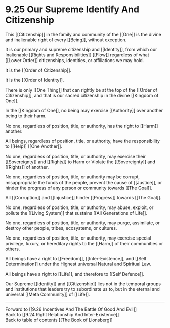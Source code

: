 # 9.25 Our Supreme Identify And Citizenship

This [[Citizenship]] in the family and community of the [[One]] is the divine and inalienable right of every [[Being]], without exception.  

It is our primary and supreme citizenship and [[Identity]], from which our Inalienable [[Rights and Responsibilities]] [[Flow]] regardless of what [[Lower Order]] citizenships, identities, or affiliations we may hold.

It is the [[Order of Citizenship]].

It is the [[Order of Identity]].

There is only [[One Thing]] that can rightly be at the top of the [[Order of Citizenship]], and that is our sacred citizenship in the divine [[Kingdom of One]].

In the [[Kingdom of One]], no being may exercise [[Authority]] over another being to their harm.  

No one, regardless of position, title, or authority, has the right to [[Harm]] another.  

All beings, regardless of position, title, or authority, have the responsibility to [[Help]] [[One Another]]. 

No one, regardless of position, title, or authority, may exercise their [[Sovereignty]] and [[Rights]] to Harm or Violate the [[Sovereignty]] and [[Rights]] of another. 

No one, regardless of position, title, or authority may be corrupt, misappropriate the funds of the people, prevent the cause of [[Justice]], or hinder the progress of any person or community towards [[The Goal]].

All [[Corruption]] and [[Injustice]] hinder [[Progress]] towards [[The Goal]].

No one, regardless of position, title, or authority, may abuse, exploit, or pollute the [[Living System]] that sustains [[All Generations of Life]]. 

No one, regardless of position, title, or authority, may purge, assimilate, or destroy other people, tribes, ecosystems, or cultures.

No one, regardless of position, title, or authority, may exercise special privilege, luxury, or hereditary rights to the [[Harm]] of their communities or others.

All beings have a right to [[Freedom]], [[Inter-Existence]], and [[Self Determination]] under the Highest universal Natural and Spiritual Law.

All beings have a right to [[Life]], and therefore to [[Self Defence]].  

Our Supreme [[Identity]] and [[Citizenship]] lies not in the temporal groups and institutions that leaders try to subordinate us to, but in the eternal and universal [[Meta Community]] of [[Life]].  

___

Forward to [[9.26 Incentives And The Battle Of Good And Evil]]         
Back to [[9.24 Right Relationship And Inter-Existence]]              
Back to table of contents [[The Book of Lionsberg]]  